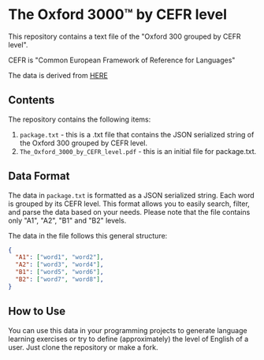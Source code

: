 # The Oxford 3000™ by CEFR level
This repository contains a text file of the "Oxford 300 grouped by CEFR level".

CEFR is "Common European Framework of Reference for Languages"

The data is derived from [HERE](https://www.oxfordlearnersdictionaries.com/external/pdf/wordlists/oxford-3000-5000/The_Oxford_3000_by_CEFR_level.pdf)

## Contents
The repository contains the following items:
1. `package.txt` - this is a .txt file that contains the JSON serialized string of the Oxford 300 grouped by CEFR level.
2. `The_Oxford_3000_by_CEFR_level.pdf` - this is an initial file for package.txt.

## Data Format
The data in `package.txt` is formatted as a JSON serialized string. Each word is grouped by its CEFR level. This format allows you to easily search, filter, and parse the data based on your needs. Please note that the file contains only "A1", "A2", "B1" and "B2" levels.

The data in the file follows this general structure:

```json
{
  "A1": ["word1", "word2"],
  "A2": ["word3", "word4"],
  "B1": ["word5", "word6"],
  "B2": ["word7", "word8"],
}
```

## How to Use
You can use this data in your programming projects to generate language learning exercises or try to define (approximately) the level of English of a user.
Just clone the repository or make a fork.
